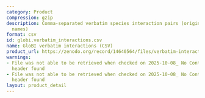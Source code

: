 ```yaml
---
category: Product
compression: gzip
description: Comma-separated verbatim species interaction pairs (original unresolved
  names)
format: csv
id: globi.verbatim_interactions.csv
name: GloBI verbatim interactions (CSV)
product_url: https://zenodo.org/record/14640564/files/verbatim-interactions.csv.gz
warnings:
- File was not able to be retrieved when checked on 2025-10-08_ No Content-Length
  header found
- File was not able to be retrieved when checked on 2025-10-08_ No Content-Length
  header found
layout: product_detail
---
```

